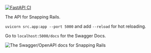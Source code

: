 [![FastAPI CI](https://github.com/ThorntonMatthewD/snapping-rails/actions/workflows/api-ci.yml/badge.svg)](https://github.com/ThorntonMatthewD/snapping-rails/actions/workflows/api-ci.yml)

The API for Snapping Rails.

`uvicorn src.app:app --port 5000` and add `--reload` for hot reloading.

Go to `localhost:5000/docs` for the Swagger Docs.

![The Swagger/OpenAPI docs for Snapping Rails](https://user-images.githubusercontent.com/44626690/156659456-ee35ceb7-f85c-4748-a19b-9a438be295b9.png)

